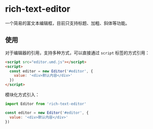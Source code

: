 # rich-text-editor
一个简易的富文本编辑框，目前只支持标题、加粗、斜体等功能。

## 使用
对于编辑器的引用，支持多种方式，可以直接通过 `script` 标签的方式引用：
```html
<script src="editor.umd.js"></script>
<script>
  const editor = new Editor('#editor', {
    value: '<div>默认内容</div>'
  })
</script>
```
模块化方式引入：
```js
import Editor from 'rich-text-editor'

const editor = new Editor('#editor', {
  value: '<div>默认内容</div>'
})
```
